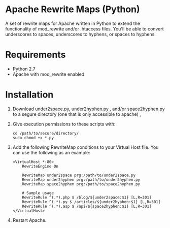 Apache Rewrite Maps (Python)
==========================
A set of rewrite maps for Apache written in Python to extend the functionality of mod_rewrite and/or .htaccess files.
You'll be able to convert underscores to spaces, underscores to hyphens, or spaces to hyphens. 

# Requirements
- Python 2.7 
- Apache with mod_rewrite enabled

# Installation

1. Download under2space.py, under2hyphen.py , and/or space2hyphen.py to a segure directory (one that is only accessible to apache) ,
2. Give execution permissions to these scripts with:
	```
	cd /path/to/secure/directory/
	sudo chmod +x *.py
 	```
3. Add the following RewriteMap conditions to your Virtual Host file. You can use the following as an example:

	```
	<VirtualHost *:80>
		RewriteEngine On
		
		RewriteMap under2space prg:/path/to/under2space.py
		RewriteMap under2hyphen prg:/path/to/under2hyphen.py
		RewriteMap space2hyphen	prg:/path/to/space2hyphen.py
	   
		# Sample usage
		RewriteRule ^(.*).php $ /blog/${under2space:$1} [L,R=301]    
		RewriteRule ^(.*).py $ /articles/${under2hyphen:$1} [L,R=301]    
		RewriteRule ^(.*).asp $ /api/${space2hyphen:$1} [L,R=301]    
	</VirtualHost>
	```
4. Restart Apache.




 

